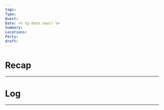 ```yaml
---
tags: 
Type: 
Quest: 
Date: <% tp.date.now() %>
Summary: 
Locations: 
Party: 
draft:
---
```


# Recap
---



# Log
---
